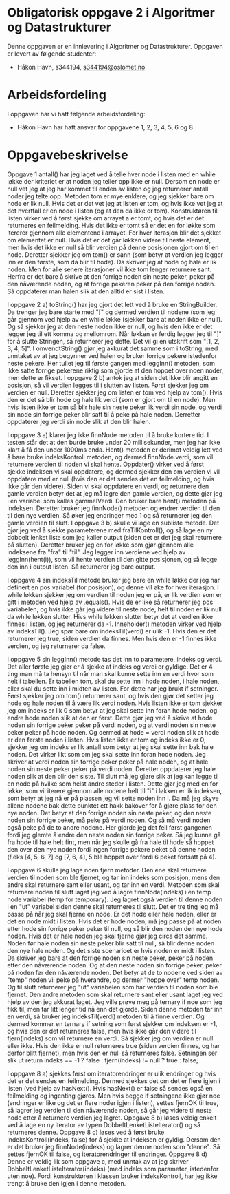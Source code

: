 # Obligatorisk oppgave 2 i Algoritmer og Datastrukturer

Denne oppgaven er en innlevering i Algoritmer og Datastrukturer. 
Oppgaven er levert av følgende studenter:
* Håkon Havn, s344194, s344194@oslomet.no

# Arbeidsfordeling

I oppgaven har vi hatt følgende arbeidsfordeling:
* Håkon Havn har hatt ansvar for oppgavene 1, 2, 3, 4, 5, 6 og 8

# Oppgavebeskrivelse

Oppgave 1 antall() har jeg laget ved å telle hver node i listen med en while løkke der kriteriet er at noden jeg teller opp ikke er null. Dersom en node er null vet jeg at jeg har kommet til enden av listen og jeg returnerer antall noder jeg telte opp.
Metoden tom er mye enklere, og jeg sjekker bare om hode er lik null. Hvis det er det vet jeg at listen er tom, og hvis ikke vet jeg at det hvertfall er en node i listen (og at den da ikke er tom).
Konstruktøren til listen virker ved å først sjekke om arrayet a er tomt, og hvis det er det returneres en feilmelding. Hvis det ikke er tomt så er det en for løkke som itererer gjennom alle elementene i arrayet. For hver iterasjon blir det sjekket om elementet er null. Hvis det er det går løkken videre til neste element, men hvis det ikke er null så blir verdien på denne posisjonen gjort om til en node. Deretter sjekker jeg om tom() er sann (som betyr at verdien jeg legger inn er den første, som da blir til hode). Da skriver jeg at hode og hale er lik noden. Men for alle senere iterasjoner vil ikke tom lenger returnere sant. Herfra er det bare å skrive at den forrige noden sin neste peker, peker på den nåværende noden, og at forrige pekeren peker på den forrige noden. Så oppdaterer man halen slik at den alltid er sist i listen.

I oppgave 2 a) toString() har jeg gjort det lett ved å bruke en StringBuilder. Da trenger jeg bare starte med "[" og dermed verdien til nodene (som jeg går gjennom ved hjelp av en while løkke (sjekker bare at noden ikke er null). Og så sjekker jeg at den neste noden ikke er null, og hvis den ikke er det legger jeg til ett komma og mellomrom. Når løkken er ferdig legger jeg til "]" for å slutte Stringen, så returnerer jeg dette. Det vil gi en utskrift som "[1, 2, 3, 4, 5]".
I omvendtString() gjør jeg akkurat det samme som i toString, med unntaket av at jeg begynner ved halen og bruker forrige pekere istedenfor neste pekere. Her tullet jeg til første gangen med leggInn() metoden, som ikke satte forrige pekerene riktig som gjorde at den hoppet over noen noder, men dette er fikset.
I oppgave 2 b) antok jeg at siden det ikke blir angitt en posisjon, så vil verdien legges til i slutten av listen. Først sjekker jeg om verdien er null. Deretter sjekker jeg om listen er tom ved hjelp av tom(). Hvis den er det så blir hode og hale lik verdi (som er gjort om til en node). Men hvis listen ikke er tom så blir hale sin neste peker lik verdi sin node, og verdi sin node sin forrige peker blir satt til å peke på hale noden. Derretter oppdaterer jeg verdi sin node slik at den blir halen.

I oppgave 3 a) klarer jeg ikke finnNode metoden til å bruke kortere tid. I testen står det at den burde bruke under 20 millisekunder, men jeg har ikke klart å få den under 1000ms enda. Hent() metoden er derimot veldig lett ved å bare bruke indeksKontroll metoden, og dermed finnNode.verdi, som vil returnere verdien til noden vi skal hente. Oppdater() virker ved å først sjekke indeksen vi skal oppdatere, og dermed sjekker den om verdien vi vil oppdatere med er null (hvis den er det sendes det en feilmelding, og hvis ikke går den videre). Siden vi skal oppdatere en verdi, og returnere den gamle verdien betyr det at jeg må lagre den gamle verdien, og dette gjør jeg i en variabel som kalles gammelVerdi. Den bruker bare hent() metoden på indeksen. Deretter bruker jeg finnNode() metoden og endrer verdien til den til den nye verdien. Så øker jeg endringer med 1 og så returnerer jeg den gamle verdien til slutt.
I oppgave 3 b) skulle vi lage en subliste metode. Det gjør jeg ved å sjekke parameterene med fraTilKontroll(), og så lage en ny dobbelt lenket liste som jeg kaller output (siden det er det jeg skal returnere på slutten). Deretter bruker jeg en for løkke som gjør gjennom alle indeksene fra "fra" til "til". Jeg legger inn verdiene ved hjelp av leggInn(hent(i)), som vil hente verdien til den gitte posisjonen, og så legge den inn i output listen. Så returnerer jeg bare output.

I oppgave 4 sin indeksTil metode bruker jeg bare en while løkke der jeg har definert en pos variabel (for posisjon), og denne vil øke for hver iterasjon. I while løkken sjekker jeg om verdien til noden jeg er på, er lik verdien som er gitt i metoden ved hjelp av .equals(). Hvis de er like så returnerer jeg pos variabelen, og hvis ikke går jeg videre til neste node, helt til noden er lik null da while løkken slutter. Hivs while løkken slutter betyr det at verdien ikke finnes i listen, og jeg returnerer da -1.
Inneholder() metoden virker ved hjelp av indeksTil(). Jeg spør bare om indeksTil(verdi) er ulik -1. Hvis den er det returnerer jeg true, siden verdien da finnes. Men hvis den er -1 finnes ikke verdien, og jeg returnerer da false.

I oppgave 5 sin leggInn() metode tas det inn to parametere, indeks og verdi. Det aller første jeg gjør er å sjekke at indeks og verdi er gyldige. Det er 4 ting man må ta hensyn til når man skal kunne sette inn en verdi hvor som helt i tabellen. Er tabellen tom, skal du sette inn i hode noden, i hale noden, eller skal du sette inn i midten av listen. For dette har jeg brukt if setninger. Først sjekker jeg om tom() returnerer sant, og hvis den gjør det setter jeg hode og hale noden til å være lik verdi noden. Hvis listen ikke er tom sjekker jeg om indeks er lik 0 som betyr at jeg skal sette inn foran hode noden, og endre hode noden slik at den er først. Dette gjør jeg ved å skrive at hode noden sin forrige peker peker på verdi noden, og at verdi noden sin neste peker peker på hode noden. Og dermed at hode = verdi noden slik at hode er den første noden i listen. Hvis listen ikke er tom og indeks ikke er 0, sjekker jeg om indeks er lik antall som betyr at jeg skal sette inn bak hale noden. Det virker likt som om jeg skal sette inn foran hode noden. Jeg skriver at verdi noden sin forrige peker peker på hale noden, og at hale noden sin neste peker peker på verdi noden. Deretter oppdaterer jeg hale noden slik at den blir den siste. Til slutt må jeg gjøre slik at jeg kan legge til en node på hvilke som helst andre steder i listen. Dette gjør jeg med en for løkke, som vil iterere gjennom alle nodene helt til "i" i løkken er lik indeksen, som betyr at jeg nå er på plassen jeg vil sette noden inn i. Da må jeg skyve allene nodene bak dette punktet ett hakk bakover for å gjøre plass for den nye noden. Det betyr at den forrige noden sin neste peker, og den neste noden sin forrige peker, må peke på verdi noden. Og så må verdi noden også peke på de to andre nodene. Her gjorde jeg det feil først gangenen fordi jeg glemte å endre den neste noden sin forrige peker. Så jeg kunne gå fra hode til hale helt fint, men når jeg skulle gå fra hale til hode så hoppet den over den nye noden fordi ingen forrige pekere peket på denne noden (f.eks [4, 5, 6, 7] og [7, 6, 4], 5 ble hoppet over fordi 6 peket fortsatt på 4).

I oppgave 6 skulle jeg lage noen fjern metoder. Den ene skal returnere verdien til noden som ble fjernet, og tar inn indeks som posisjon, mens den andre skal returnere sant eller usant, og tar inn en verdi. Metoden som skal returnere noden til slutt laget jeg ved å lagre finnNode(indeks) i en temp node variabel (temp for temporary). Jeg lagret også verdien til denne noden i en "ut" variabel siden denne skal returneres til slutt. Det er tre ting jeg må passe på når jeg skal fjerne en node. Er det hode eller hale noden, eller er det en node midt i listen. Hvis det er hode noden, må jeg passe på at noden etter hode sin forrige peker peker til null, og så blir den noden den nye hode noden. Hvis det er hale noden jeg skal fjerne gjør jeg circa det samme. Noden før hale noden sin neste peker blir satt til null, så blir denne noden den nye hale noden. Og det siste scenarioet er hvis noden er midt i listen. Da skriver jeg bare at den forrige noden sin neste peker, peker på noden etter den nåværende noden. Og at den neste noden sin forrige peker, peker på noden før den nåværende noden. Det betyr at de to nodene ved siden av "temp" noden vil peke på hverandre, og dermer "hoppe over" temp noden. Og til slutt returnerer jeg "ut" variabelen som har verdien til noden som ble fjernet. Den andre metoden som skal returnere sant eller usant laget jeg ved hjelp av den jeg akkurat laget. Jeg ville prøve meg på ternary if noe som jeg fikk til, men tar litt lenger tid nå enn det gjorde. Siden denne metoden tar inn en verdi, så bruker jeg indeksTil(verdi) metoden til å finne verdien. Og dermed kommer en ternary if setning som først sjekker om indeksen er -1, og hvis den er det returneres false, men hvis ikke går  den videre til fjern(indeks) som vil returnere en verdi. Så sjekker jeg om verdien er null eller ikke. Hvis den ikke er null returneres true (siden verdien finnes, og har derfor blitt fjernet), men hvis den er null så returneres false. Setningen ser slik ut
        return indeks == -1 ? false : fjern(indeks) != null ? true : false;

I oppgave 8 a) sjekkes først om iteratorendringer er ulik endringer og hvis det er det sendes en feilmelding. Dermed sjekkes det om det er flere igjen i listen (ved hjelp av hasNext(). Hvis hasNext() er false så sendes også en feilmelding og ingenting gjøres. Men hvis begge if setningene ikke gjør noe (endringer er like og det er flere noder igjen i listen), settes fjernOK til true, så lagrer jeg verdien til den nåværende noden, så går jeg videre til neste node etter å returnere verdien jeg lagret.
Oppgave 8 b) løses veldig enkelt ved å lage en ny iterator av typen DobbeltLenketListeIterator() og så returneres denne.
Oppgave 8 c) løses ved å først bruke indeksKontroll(indeks, false) for å sjekke at indeksen er gyldig. Dersom den er det bruker jeg finnNode(indeks) og lagrer denne noden som "denne". Så settes fjernOK til false, og iteratorendringer til endringer.
Oppgave 8 d) Denne er veldig lik som oppgave c, med unntak av at jeg skriver DobbeltLenketListeIterator(indeks) (med indeks som parameter, istedenfor uten noe). Fordi konstruktøren i klassen bruker indeksKontroll, har jeg ikke trengt å bruke den igjen i denne metoden.
